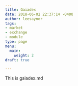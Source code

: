 ```yaml
---
title: Gaiadex
date: 2018-06-02 22:37:14 -0400
author: leesaynor
tags:
- market
- exchange
- module
type: page
menu:
  main:
    weight: 2
draft: true

---
```

This is gaiadex.md